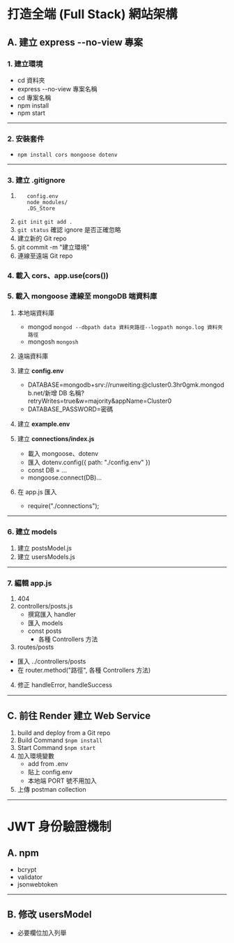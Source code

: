 # 打造全端 (Full Stack) 網站架構

## A. 建立 express --no-view 專案

### 1. 建立環境

- cd 資料夾
- express --no-view 專案名稱
- cd 專案名稱
- npm install
- npm start

---

### 2. 安裝套件

- `npm install cors mongoose dotenv`

---

### 3. 建立 .gitignore

1.  ```
       config.env
       node_modules/
       .DS_Store
    ```
2.  `git init` `git add .`
3.  `git status` 確認 ignore 是否正確忽略
4.  建立新的 Git repo
5.  git commit -m "建立環境"
6.  連線至遠端 Git repo

### 4. 載入 cors、app.use(cors())

### 5. 載入 mongoose 連線至 mongoDB 端資料庫

1.  本地端資料庫

    - mongod
      `mongod --dbpath data 資料夾路徑--logpath mongo.log 資料夾路徑`
    - mongosh
      `mongosh`

2.  遠端資料庫
3.  建立 **config.env**

    - DATABASE=mongodb+srv://runweiting:<password>@cluster0.3hr0gmk.mongodb.net/新增 DB 名稱?retryWrites=true&w=majority&appName=Cluster0
    - DATABASE_PASSWORD=密碼

4.  建立 **example.env**
5.  建立 **connections/index.js**

    - 載入 mongoose、dotenv
    - 匯入 dotenv.config({ path: "./config.env" })
    - const DB = ...
    - mongoose.connect(DB)...

6.  在 app.js 匯入
    - require("./connections");

---

### 6. 建立 models

1. 建立 postsModel.js
2. 建立 usersModels.js

---

### 7. 編輯 app.js

1. 404
2. controllers/posts.js
   - 撰寫匯入 handler
   - 匯入 models
   - const posts
     - 各種 Controllers 方法
3. routes/posts

- 匯入 ../controllers/posts
- 在 router.method("路徑", 各種 Controllers 方法)

4.  修正 handleError, handleSuccess

---

## C. 前往 Render 建立 Web Service

1.  build and deploy from a Git repo
2.  Build Command
    `$npm install`
3.  Start Command
    `$npm start`
4.  加入環境變數
    - add from .env
    - 貼上 config.env
    - 本地端 PORT 號不用加入
5.  上傳 postman collection

---

# JWT 身份驗證機制

## A. npm

- bcrypt
- validator
- jsonwebtoken

---

## B. 修改 usersModel

- 必要欄位加入列舉
